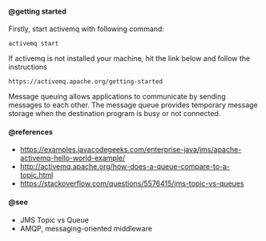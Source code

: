 #### @getting started

Firstly, start activemq with following command:

`activemq start`

If activemq is not installed your machine, hit the link below and follow the instructions

`https://activemq.apache.org/getting-started`

Message queuing allows applications to communicate by sending messages to each other.
The message queue provides temporary message storage when the destination program is busy or not connected.

#### @references

- https://examples.javacodegeeks.com/enterprise-java/jms/apache-activemq-hello-world-example/
- http://activemq.apache.org/how-does-a-queue-compare-to-a-topic.html
- https://stackoverflow.com/questions/5576415/jms-topic-vs-queues

#### @see

- JMS Topic vs Queue
- AMQP, messaging-oriented middleware
